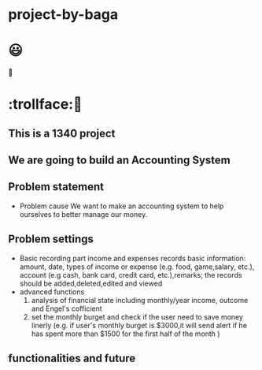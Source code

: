 # project-by-baga
# :smiley:
:hammer:
# :trollface::horse:
## This is a 1340 project
## We are going to build an Accounting System
## Problem statement
- Problem cause
We want to make an accounting system to help ourselves to better manage our money.

     
         
## Problem settings
- Basic recording part
  income and expenses records
  basic information: amount, date, types of income or expense (e.g. food, game,salary, etc.), account (e.g cash, bank card, credit card, etc.),remarks; 
the records should be added,deleted,edited and viewed
- advanced functions
  1. analysis of financial state including monthly/year income, outcome and Engel's cofficient
  2. set the monthly burget and check if the user need to save money linerly
     (e.g. if user's monthly burget is $3000,it will send alert if he has spent more than $1500 for the first half of the month )

## functionalities and future


